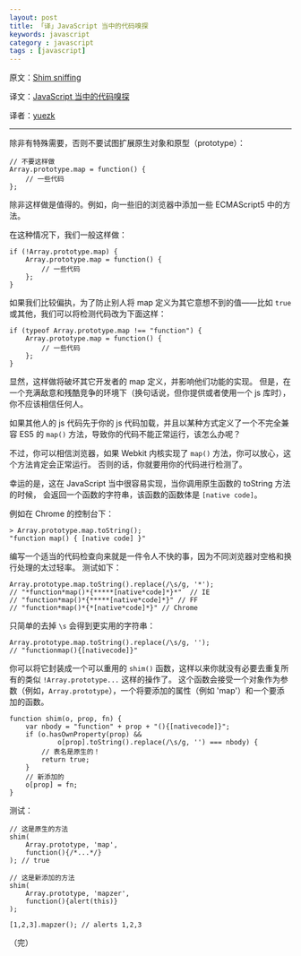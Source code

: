 ```yaml
---
layout: post
title: 「译」JavaScript 当中的代码嗅探
keywords: javascript
category : javascript
tags : [javascript]
---
```


原文：[Shim sniffing](http://www.jspatterns.com/shim-sniffing/)

译文：[JavaScript 当中的代码嗅探](http://justjavac.com/javascript/2013/04/05/shim-sniffing-in-javascript.html)

译者：[yuezk](http://www.cnblogs.com/yuezk/)

----------------------------------------------------

除非有特殊需要，否则不要试图扩展原生对象和原型（prototype）：

    // 不要这样做
    Array.prototype.map = function() {
        // 一些代码
    };

除非这样做是值得的。例如，向一些旧的浏览器中添加一些 ECMAScript5 中的方法。

在这种情况下，我们一般这样做：

    if (!Array.prototype.map) {
        Array.prototype.map = function() {
            // 一些代码
        };
    }

如果我们比较偏执，为了防止别人将 map 定义为其它意想不到的值——比如 `true` 或其他，我们可以将检测代码改为下面这样：

    if (typeof Array.prototype.map !== "function") {
        Array.prototype.map = function() {
            // 一些代码
        };
    }

显然，这样做将破坏其它开发者的 map 定义，并影响他们功能的实现。
但是，在一个充满敌意和残酷竞争的环境下（换句话说，但你提供或者使用一个 js 库时），你不应该相信任何人。

如果其他人的 js 代码先于你的 js 代码加载，并且以某种方式定义了一个不完全兼容 ES5 的 `map()` 方法，导致你的代码不能正常运行，该怎么办呢？

不过，你可以相信浏览器，如果 Webkit 内核实现了 `map()` 方法，你可以放心，这个方法肯定会正常运行。
否则的话，你就要用你的代码进行检测了。

幸运的是，这在 JavaScript 当中很容易实现，当你调用原生函数的 toString 方法的时候，
会返回一个函数的字符串，该函数的函数体是 `[native code]`。

例如在 Chrome 的控制台下：

    > Array.prototype.map.toString();
    "function map() { [native code] }"

编写一个适当的代码检查向来就是一件令人不快的事，因为不同浏览器对空格和换行处理的太过轻率。
测试如下：

    Array.prototype.map.toString().replace(/\s/g, '*');
    // "*function*map()*{*****[native*code]*}*"  // IE
    // "function*map()*{*****[native*code]*}" // FF
    // "function*map()*{*[native*code]*}" // Chrome

只简单的去掉 `\s` 会得到更实用的字符串：

    Array.prototype.map.toString().replace(/\s/g, '');
    // "functionmap(){[nativecode]}"

你可以将它封装成一个可以重用的 `shim()` 函数，这样以来你就没有必要去重复所有的类似 `!Array.prototype...` 这样的操作了。
这个函数会接受一个对象作为参数（例如，`Array.prototype`），一个将要添加的属性（例如 'map'）和一个要添加的函数。

    function shim(o, prop, fn) {
        var nbody = "function" + prop + "(){[nativecode]}";
        if (o.hasOwnProperty(prop) && 
                o[prop].toString().replace(/\s/g, '') === nbody) {
            // 表名是原生的！ 
            return true;
        }
        // 新添加的 
        o[prop] = fn;
    }

测试：

    // 这是原生的方法
    shim(
        Array.prototype, 'map',
        function(){/*...*/}
    ); // true

    // 这是新添加的方法
    shim(
        Array.prototype, 'mapzer',
        function(){alert(this)}
    );

    [1,2,3].mapzer(); // alerts 1,2,3

（完）
